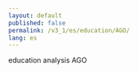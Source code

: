 ```yaml
---
layout: default
published: false
permalink: /v3_1/es/education/AGO/
lang: es
---
```


education analysis AGO
